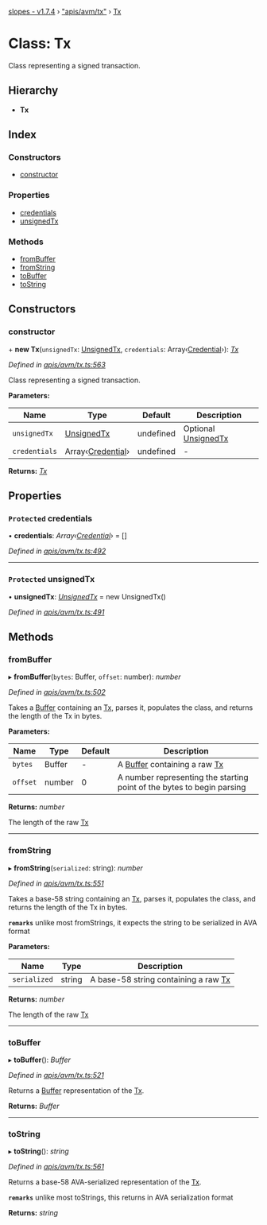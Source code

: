 [slopes - v1.7.4](../README.md) › ["apis/avm/tx"](../modules/_apis_avm_tx_.md) › [Tx](_apis_avm_tx_.tx.md)

# Class: Tx

Class representing a signed transaction.

## Hierarchy

* **Tx**

## Index

### Constructors

* [constructor](_apis_avm_tx_.tx.md#constructor)

### Properties

* [credentials](_apis_avm_tx_.tx.md#protected-credentials)
* [unsignedTx](_apis_avm_tx_.tx.md#protected-unsignedtx)

### Methods

* [fromBuffer](_apis_avm_tx_.tx.md#frombuffer)
* [fromString](_apis_avm_tx_.tx.md#fromstring)
* [toBuffer](_apis_avm_tx_.tx.md#tobuffer)
* [toString](_apis_avm_tx_.tx.md#tostring)

## Constructors

###  constructor

\+ **new Tx**(`unsignedTx`: [UnsignedTx](_apis_avm_tx_.unsignedtx.md), `credentials`: Array‹[Credential](_apis_avm_credentials_.credential.md)›): *[Tx](_apis_avm_tx_.tx.md)*

*Defined in [apis/avm/tx.ts:563](https://github.com/ava-labs/slopes/blob/998aaee/src/apis/avm/tx.ts#L563)*

Class representing a signed transaction.

**Parameters:**

Name | Type | Default | Description |
------ | ------ | ------ | ------ |
`unsignedTx` | [UnsignedTx](_apis_avm_tx_.unsignedtx.md) |  undefined | Optional [UnsignedTx](_apis_avm_tx_.unsignedtx.md) |
`credentials` | Array‹[Credential](_apis_avm_credentials_.credential.md)› |  undefined | - |

**Returns:** *[Tx](_apis_avm_tx_.tx.md)*

## Properties

### `Protected` credentials

• **credentials**: *Array‹[Credential](_apis_avm_credentials_.credential.md)›* =  []

*Defined in [apis/avm/tx.ts:492](https://github.com/ava-labs/slopes/blob/998aaee/src/apis/avm/tx.ts#L492)*

___

### `Protected` unsignedTx

• **unsignedTx**: *[UnsignedTx](_apis_avm_tx_.unsignedtx.md)* =  new UnsignedTx()

*Defined in [apis/avm/tx.ts:491](https://github.com/ava-labs/slopes/blob/998aaee/src/apis/avm/tx.ts#L491)*

## Methods

###  fromBuffer

▸ **fromBuffer**(`bytes`: Buffer, `offset`: number): *number*

*Defined in [apis/avm/tx.ts:502](https://github.com/ava-labs/slopes/blob/998aaee/src/apis/avm/tx.ts#L502)*

Takes a [Buffer](https://github.com/feross/buffer) containing an [Tx](_apis_avm_tx_.tx.md), parses it, populates the class, and returns the length of the Tx in bytes.

**Parameters:**

Name | Type | Default | Description |
------ | ------ | ------ | ------ |
`bytes` | Buffer | - | A [Buffer](https://github.com/feross/buffer) containing a raw [Tx](_apis_avm_tx_.tx.md) |
`offset` | number | 0 | A number representing the starting point of the bytes to begin parsing  |

**Returns:** *number*

The length of the raw [Tx](_apis_avm_tx_.tx.md)

___

###  fromString

▸ **fromString**(`serialized`: string): *number*

*Defined in [apis/avm/tx.ts:551](https://github.com/ava-labs/slopes/blob/998aaee/src/apis/avm/tx.ts#L551)*

Takes a base-58 string containing an [Tx](_apis_avm_tx_.tx.md), parses it, populates the class, and returns the length of the Tx in bytes.

**`remarks`** 
unlike most fromStrings, it expects the string to be serialized in AVA format

**Parameters:**

Name | Type | Description |
------ | ------ | ------ |
`serialized` | string | A base-58 string containing a raw [Tx](_apis_avm_tx_.tx.md)  |

**Returns:** *number*

The length of the raw [Tx](_apis_avm_tx_.tx.md)

___

###  toBuffer

▸ **toBuffer**(): *Buffer*

*Defined in [apis/avm/tx.ts:521](https://github.com/ava-labs/slopes/blob/998aaee/src/apis/avm/tx.ts#L521)*

Returns a [Buffer](https://github.com/feross/buffer) representation of the [Tx](_apis_avm_tx_.tx.md).

**Returns:** *Buffer*

___

###  toString

▸ **toString**(): *string*

*Defined in [apis/avm/tx.ts:561](https://github.com/ava-labs/slopes/blob/998aaee/src/apis/avm/tx.ts#L561)*

Returns a base-58 AVA-serialized representation of the [Tx](_apis_avm_tx_.tx.md).

**`remarks`** 
unlike most toStrings, this returns in AVA serialization format

**Returns:** *string*
